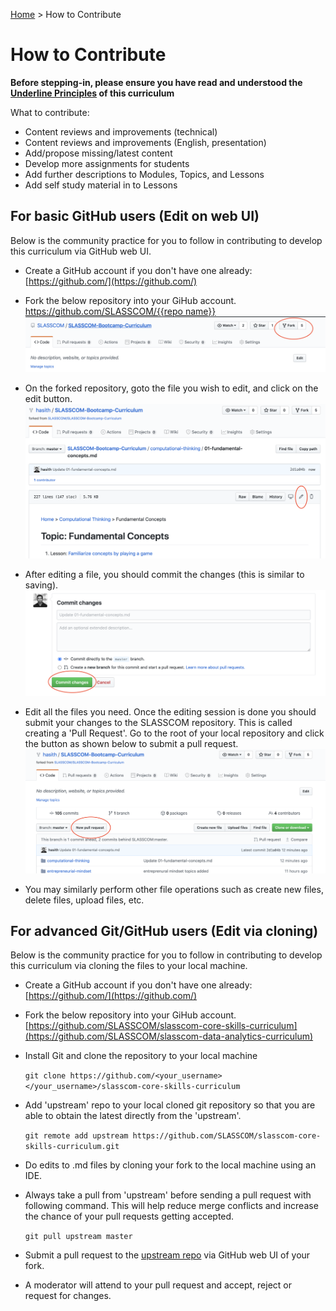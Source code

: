[Home](./README.md) > How to Contribute

# How to Contribute

**Before stepping-in, please ensure you have read and understood the [Underline Principles](./README.md#underline-principles) of this curriculum**

What to contribute:

- Content reviews and improvements (technical)
- Content reviews and improvements (English, presentation)
- Add/propose missing/latest content
- Develop more assignments for students
- Add further descriptions to Modules, Topics, and Lessons
- Add self study material in to Lessons

## For basic GitHub users (Edit on web UI)

Below is the community practice for you to follow in contributing to develop this curriculum via GitHub web UI.

- Create a GitHub account if you don't have one already:
  [https://github.com/](https://github.com/)

- Fork the below repository into your GiHub account.
  [https://github.com/SLASSCOM/{{repo name}}](https://github.com/SLASSCOM/slasscom-core-skills-curriculum)
  ![Github Fork](./assets/img/github_fork.png)

- On the forked repository, goto the file you wish to edit, and click on the edit button.
  ![Github Edit](./assets/img/github_edit.png)

- After editing a file, you should commit the changes (this is similar to saving).
  ![Github Commit](./assets/img/github_commit.png)

- Edit all the files you need. Once the editing session is done you should submit your changes to the SLASSCOM repository. This is called creating a 'Pull Request'. Go to the root of your local repository and click the button as shown below to submit a pull request.
  ![Github PR](./assets/img/github_pr.png)

- You may similarly perform other file operations such as create new files, delete files, upload files, etc.

## For advanced Git/GitHub users (Edit via cloning)

Below is the community practice for you to follow in contributing to develop this curriculum via cloning the files to your local machine.

- Create a GitHub account if you don't have one already:
  [https://github.com/](https://github.com/)

- Fork the below repository into your GiHub account.
  [https://github.com/SLASSCOM/slasscom-core-skills-curriculum](https://github.com/SLASSCOM/slasscom-data-analytics-curriculum)

- Install Git and clone the repository to your local machine

  `git clone https://github.com/<your_username></your_username>/slasscom-core-skills-curriculum`

- Add 'upstream' repo to your local cloned git repository so that you are able to obtain the latest directly from the 'upstream'.

  `git remote add upstream https://github.com/SLASSCOM/slasscom-core-skills-curriculum.git`

- Do edits to .md files by cloning your fork to the local machine using an IDE.
- Always take a pull from 'upstream' before sending a pull request with following command. This will help reduce merge conflicts and increase the chance of your pull requests getting accepted.

  `git pull upstream master`

- Submit a pull request to the [upstream repo](https://github.com/SLASSCOM/slasscom-core-skills-curriculum) via GitHub web UI of your fork.
- A moderator will attend to your pull request and accept, reject or request for changes.
